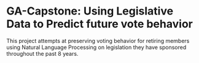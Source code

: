 # GA-Capstone: Using Legislative Data to Predict future vote behavior

This project attempts at preserving voting behavior for retiring members using Natural Language Processing on legislation they have sponsored throughout the past 8 years.
